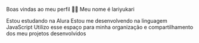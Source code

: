 Boas vindas ao meu perfil 💙💙
Meu nome é lariyukari

Estou estudando na Alura
Estou me desenvolvendo na linguagem JavaScript
Utilizo esse espaço para minha organização e compartilhamento dos meu projetos desenvolvidos
